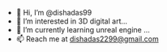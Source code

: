 - 👋 Hi, I’m @dishadas99
- 👀 I’m interested in 3D digital art...
- 🌱 I’m currently learning unreal engine ...
- 📫 Reach me at dishadas2299@gmail.com

<!---
dishadas99/dishadas99 is a ✨ special ✨ repository because its `README.md` (this file) appears on your GitHub profile.
You can click the Preview link to take a look at your changes.
--->
